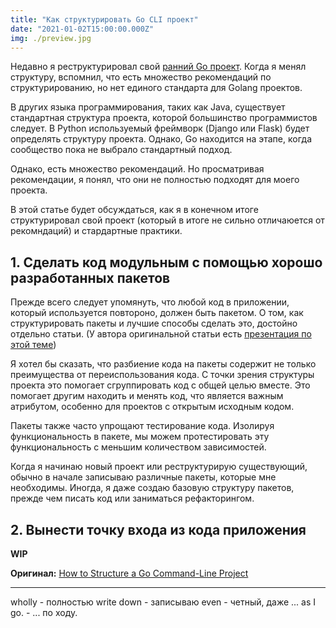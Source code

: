 ```yaml
---
title: "Как структурировать Go CLI проект"
date: "2021-01-02T15:00:00.000Z"
img: ./preview.jpg
---
```


Недавно я реструктурировал свой [ранний Go проект](https://github.com/madflojo/efs2). Когда я менял структуру, вспомнил, что есть множество рекомендаций по структурированию, но нет единого стандарта для Golang проектов.  

В других языка программирования, таких как Java, существует стандартная структура проекта, которой большинство программистов следует. В Python используемый фреймворк (Django или Flask) будет определять структуру проекта. Однако, Go находится на этапе, когда сообщество пока не выбрало стандартный подход. 

Однако, есть множество рекомендаций. Но просматривая рекомендации, я понял, что они не полностью подходят для моего проекта.

В этой статье будет обсуждаться, как я в конечном итоге структурировал свой проект (который в итоге не сильно отличаюется от рекомндаций) и стардартные практики.

## 1. Сделать код модульным с помощью хорошо разработанных пакетов
Прежде всего следует упомянуть, что любой код в приложении, который используется повтороно, должен быть пакетом. О том, как структурировать пакеты и лучшие способы сделать это, достойно отдельно статьи. (У автора оригинальной статьи есть [презентация по этой теме](https://go-pkg-structure.dev/))

Я хотел бы сказать, что разбиение кода на пакеты содержит не только преимущества от переиспользования кода. С точки зрения структуры проекта это помогает сгруппировать код с общей целью вместе. Это помогает другим находить и менять код, что является важным атрибутом, особенно для проектов с открытым исходным кодом. 

Пакеты также часто упрощают тестирование кода. Изолируя функциональность в пакете, мы можем протестировать эту функциональность с меньшим количеством зависимостей.

Когда я начинаю новый проект или реструктурирую существующий, обычно в начале записываю различные пакеты, которые мне необходимы. Иногда, я даже создаю базовую структуру пакетов, прежде чем писать код или заниматься рефакторингом.

## 2. Вынести точку входа из кода приложения

**WIP**


**Оригинал:** [How to Structure a Go Command-Line Project](https://bencane.com/2020/12/29/how-to-structure-a-golang-cli-project/)

---

wholly - полностью
write down - записываю
even - четный, даже
... as I go. - ... по ходу.
